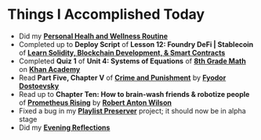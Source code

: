 # Things I Accomplished Today

- Did my **[Personal Healh and Wellness Routine](../../routines/personal-health-and-wellness-routine-2024-week-12.md)**
- Completed up to **Deploy Script** of **Lesson 12: Foundry DeFi | Stablecoin** of **[Learn Solidity, Blockchain Development, & Smart Contracts](https://www.youtube.com/watch?v=umepbfKp5rI)**
- Completed **Quiz 1** of **Unit 4: Systems of Equations** of **[8th Grade Math](https://www.khanacademy.org/math/cc-eighth-grade-math)** on **[Khan Academy](https://www.khanacademy.org)**
- Read **Part Five, Chapter V** of **[Crime and Punishment](https://www.goodreads.com/book/show/7144.Crime_and_Punishment)** by **[Fyodor Dostoevsky](https://www.goodreads.com/author/show/3137322.Fyodor_Dostoevsky)**
- Read up to **Chapter Ten: How to brain-wash friends & robotize people** of **[Prometheus Rising](https://www.goodreads.com/book/show/28597.Prometheus_Rising)** by **[Robert Anton Wilson](https://www.goodreads.com/author/show/2918.Robert_Anton_Wilson)**
- Fixed a bug in my **[Playlist Preserver](https://github.com/evorhard/Playlist-Preserver)** project; it should now be in alpha stage
- Did my **[Evening Reflections](../../routines/evening-reflections.md)**
